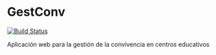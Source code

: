 # GestConv
[![Build Status](https://travis-ci.org/iesoretania/gestconv.png?branch=master)](https://travis-ci.org/iesoretania/gestconv)

Aplicación web para la gestión de la convivencia en centros educativos
